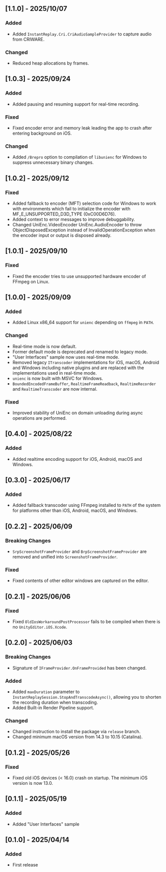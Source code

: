 ## [1.1.0] - 2025/10/07

### Added

- Added `InstantReplay.Cri.CriAudioSampleProvider` to capture audio from CRIWARE.

### Changed

- Reduced heap allocations by frames.


## [1.0.3] - 2025/09/24

### Added

- Added pausing and resuming support for real-time recording.

### Fixed

- Fixed encoder error and memory leak leading the app to crash after entering background on iOS.

### Changed

- Added `/Brepro` option to compilation of `libunienc` for Windows to suppress unnecessary binary changes.

## [1.0.2] - 2025/09/12

### Fixed

- Added fallback to encoder (MFT) selection code for Windows to work with environments which fail to initialize the encoder with MF_E_UNSUPPORTED_D3D_TYPE (0xC00D6D76).
- Added context to error messages to improve debuggability.
- Changed UniEnc.VideoEncoder UniEnc.AudioEncoder to throw ObjectDisposedException instead of InvalidOperationException when the encoder input or output is disposed already.

## [1.0.1] - 2025/09/10

### Fixed

- Fixed the encoder tries to use unsupported hardware encoder of FFmpeg on Linux.

## [1.0.0] - 2025/09/09

### Added

- Added Linux x86_64 support for `unienc` depending on `ffmpeg` in `PATH`.

### Changed

- Real-time mode is now default.
- Former default mode is deprecated and renamed to legacy mode.
- "User Interfaces" sample now uses real-time mode.
- Removed legacy `ITranscoder` implementations for iOS, macOS, Android and Windows including native plugins and are replaced with the implementations used in real-time mode.
- `unienc` is now built with MSVC for Windows.
- `BoundedEncodedFrameBuffer`, `RealtimeFrameReadback`, `RealtimeRecorder` and `RealtimeTranscoder` are now internal.

### Fixed

- Improved stability of UniEnc on domain unloading during async operations are performed.

## [0.4.0] - 2025/08/22

### Added

- Added realtime encoding support for iOS, Android, macOS and Windows.

## [0.3.0] - 2025/06/17

### Added
- Added fallback transcoder using FFmpeg installed to `PATH` of the system for platforms other than iOS, Android, macOS, and Windows.

## [0.2.2] - 2025/06/09

### Breaking Changes

- `SrpScreenshotFrameProvider` and `BrpScreenshotFrameProvider` are removed and unified into `ScreenshotFrameProvider`.

### Fixed

- Fixed contents of other editor windows are captured on the editor.

## [0.2.1] - 2025/06/06

### Fixed

- Fixed `OldIosWorkaroundPostProcessor` fails to be compiled when there is no `UnityEditor.iOS.Xcode`.

## [0.2.0] - 2025/06/03

### Breaking Changes

- Signature of `IFrameProvider.OnFrameProvided` has been changed.

### Added

- Added `maxDuration` parameter to `InstantReplaySession.StopAndTranscodeAsync()`, allowing you to shorten the recording duration when transcoding.
- Added Built-in Render Pipeline support.

### Changed

- Changed instruction to install the package via `release` branch.
- Changed minimum macOS version from 14.3 to 10.15 (Catalina).

## [0.1.2] - 2025/05/26

### Fixed

- Fixed old iOS devices (< 16.0) crash on startup. The minimum iOS version is now 13.0.

## [0.1.1] - 2025/05/19

### Added

- Added "User Interfaces" sample

## [0.1.0] - 2025/04/14

### Added

- First release

